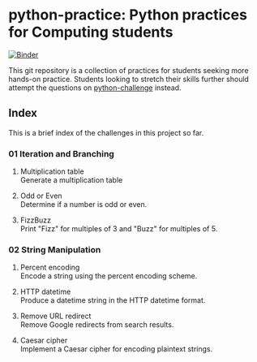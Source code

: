 # python-practice: Python practices for Computing students
[![Binder](https://mybinder.org/badge_logo.svg)](https://mybinder.org/v2/gh/ngjunsiang/python-practice.git/master)

This git repository is a collection of practices for students seeking more hands-on practice. Students looking to stretch their skills further should attempt the questions on [python-challenge](https://github.com/ngjunsiang/python-challenge) instead.

## Index

This is a brief index of the challenges in this project so far.

### 01 Iteration and Branching

1. Multiplication table  
   Generate a multiplication table

2. Odd or Even  
   Determine if a number is odd or even.

3. FizzBuzz  
   Print "Fizz" for multiples of 3 and "Buzz" for multiples of 5.

### 02 String Manipulation

1. Percent encoding  
   Encode a string using the percent encoding scheme.

2. HTTP datetime  
   Produce a datetime string in the HTTP datetime format.
   
3. Remove URL redirect  
   Remove Google redirects from search results.

4. Caesar cipher  
   Implement a Caesar cipher for encoding plaintext strings.
